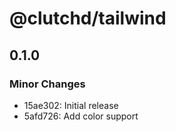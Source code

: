 # @clutchd/tailwind

## 0.1.0

### Minor Changes

- 15ae302: Initial release
- 5afd726: Add color support
